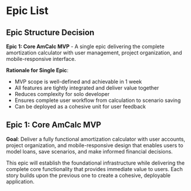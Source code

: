 # Epic List

## Epic Structure Decision

**Epic 1: Core AmCalc MVP** - A single epic delivering the complete amortization calculator with user management, project organization, and mobile-responsive interface.

**Rationale for Single Epic**:
- MVP scope is well-defined and achievable in 1 week
- All features are tightly integrated and deliver value together
- Reduces complexity for solo developer
- Ensures complete user workflow from calculation to scenario saving
- Can be deployed as a cohesive unit for user feedback

## Epic 1: Core AmCalc MVP

**Goal**: Deliver a fully functional amortization calculator with user accounts, project organization, and mobile-responsive design that enables users to model loans, save scenarios, and make informed financial decisions.

This epic will establish the foundational infrastructure while delivering the complete core functionality that provides immediate value to users. Each story builds upon the previous one to create a cohesive, deployable application. 